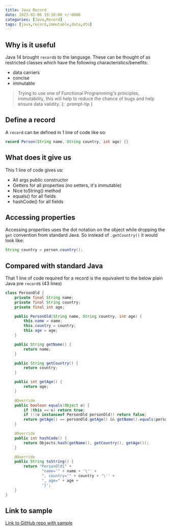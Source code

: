 ```yaml
---
title: Java Record
date: 2023-02-06 19:10:00 +/-0000
categories: [Java,Record]
tags: [java,record,immutable,data,dto]
---
```


## Why is it useful
Java 14 brought `record`s to the language. These can be thought of as restricted classes which have the following characteristics/benefits:
- data carriers
- concise
- immutable

> Trying to use one of Functional Programming's principles, immutability, this will help to reduce the chance of bugs and help ensure data validity.
{: .prompt-tip }

## Define a record
A `record` can be defined in 1 line of code like so:

```java
record Person(String name, String country, int age) {}
```

## What does it give us
This 1 line of code gives us:
 - All args public constructor
 - Getters for all properties (no setters, it's immutable)
 - Nice toString() method
 - equals() for all fields
 - hashCode() for all fields

## Accessing properties
Accessing properties uses the dot notation on the object while dropping the `get` convention from standard Java. So instead of `.getCountry()` it would look like:
```java
String country = person.country();
```

## Compared with standard Java
That 1 line of code required for a record is the equivalent to the below plain Java pre `record`s (43 lines)
```java
class PersonOld {
    private final String name;
    private final String country;
    private final int age;

    public PersonOld(String name, String country, int age) {
        this.name = name;
        this.country = country;
        this.age = age;
    }

    public String getName() {
        return name;
    }

    public String getCountry() {
        return country;
    }

    public int getAge() {
        return age;
    }

    @Override
    public boolean equals(Object o) {
        if (this == o) return true;
        if (!(o instanceof PersonOld personOld)) return false;
        return getAge() == personOld.getAge() && getName().equals(personOld.getName()) && getCountry().equals(personOld.getCountry());
    }

    @Override
    public int hashCode() {
        return Objects.hash(getName(), getCountry(), getAge());
    }

    @Override
    public String toString() {
        return "PersonOld{" +
                "name='" + name + '\'' +
                ", country='" + country + '\'' +
                ", age=" + age +
                '}';
    }
}
```

## Link to sample
[Link to GitHub repo with sample](https://github.com/eternalgooner/java-samples/blob/main/src/main/java/java14/record/JavaRecord.java)
